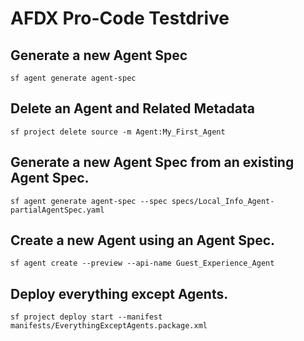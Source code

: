 # AFDX Pro-Code Testdrive

## Generate a new Agent Spec
```
sf agent generate agent-spec
```

## Delete an Agent and Related Metadata
```
sf project delete source -m Agent:My_First_Agent  
```

## Generate a new Agent Spec from an existing Agent Spec.
```
sf agent generate agent-spec --spec specs/Local_Info_Agent-partialAgentSpec.yaml 
```

## Create a new Agent using an Agent Spec.
```
sf agent create --preview --api-name Guest_Experience_Agent
```

## Deploy everything except Agents.
```
sf project deploy start --manifest manifests/EverythingExceptAgents.package.xml 
```
